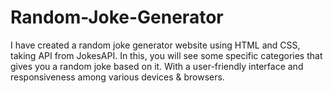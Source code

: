 # Random-Joke-Generator
I have created a random joke generator website using HTML and CSS, taking API from JokesAPI. In this, you will see some specific categories that gives you a random joke based on it. With a user-friendly interface and responsiveness among various devices &amp; browsers.
